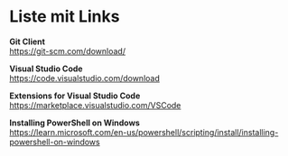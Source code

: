 # Liste mit Links

**Git Client**  
https://git-scm.com/download/

**Visual Studio Code**  
https://code.visualstudio.com/download

**Extensions for Visual Studio Code**  
https://marketplace.visualstudio.com/VSCode

**Installing PowerShell on Windows**  
https://learn.microsoft.com/en-us/powershell/scripting/install/installing-powershell-on-windows
